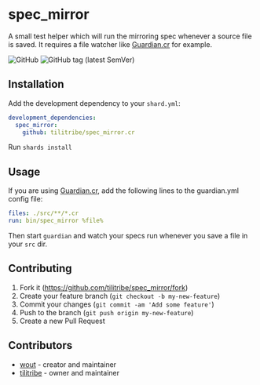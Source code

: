 # spec_mirror

A small test helper which will run the mirroring spec whenever a source file 
is saved. It requires a file watcher like [Guardian.cr](https://github.com/f/guardian) for example.

![GitHub](https://img.shields.io/github/license/tilitribe/spec_mirror.cr)
![GitHub tag (latest SemVer)](https://img.shields.io/github/v/tag/tilitribe/spec_mirror.cr)

## Installation

Add the development dependency to your `shard.yml`:

```yaml
development_dependencies:
  spec_mirror:
    github: tilitribe/spec_mirror.cr
```

Run `shards install`

## Usage

If you are using [Guardian.cr](https://github.com/f/guardian), add the following
lines to the guardian.yml config file:

```yaml
files: ./src/**/*.cr
run: bin/spec_mirror %file%
```

Then start `guardian` and watch your specs run whenever you save a file in your
`src` dir.

## Contributing

1. Fork it (<https://github.com/tilitribe/spec_mirror/fork>)
2. Create your feature branch (`git checkout -b my-new-feature`)
3. Commit your changes (`git commit -am 'Add some feature'`)
4. Push to the branch (`git push origin my-new-feature`)
5. Create a new Pull Request

## Contributors

- [wout](https://github.com/wout) - creator and maintainer
- [tilitribe](https://github.com/tilitribe) - owner and maintainer
